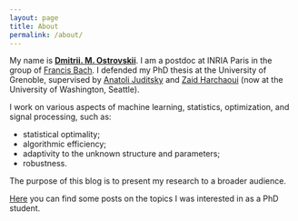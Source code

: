 ```yaml
---
layout: page
title: About
permalink: /about/
---
```


My name is [__Dmitrii. M. Ostrovskii__](http://www.dostrovsky.com/). 
I am a postdoc at INRIA Paris in the group of [Francis Bach](https://www.di.ens.fr/~fbach/).
I defended my PhD thesis at the University of Grenoble, supervised by [Anatoli Juditsky](https://ljk.imag.fr/membres/Anatoli.Iouditski/) and [Zaid Harchaoui](http://faculty.washington.edu/zaid/index.html) (now at the University of Washington, Seattle).

I work on various aspects of machine learning, statistics, optimization, and signal processing, such as: 
* statistical optimality;
* algorithmic efficiency;
* adaptivity to the unknown structure and parameters;
* robustness.

The purpose of this blog is to present my research to a broader audience.

[Here](https://ostrodmit.blog/) you can find some posts on the topics I was interested in as a PhD student.